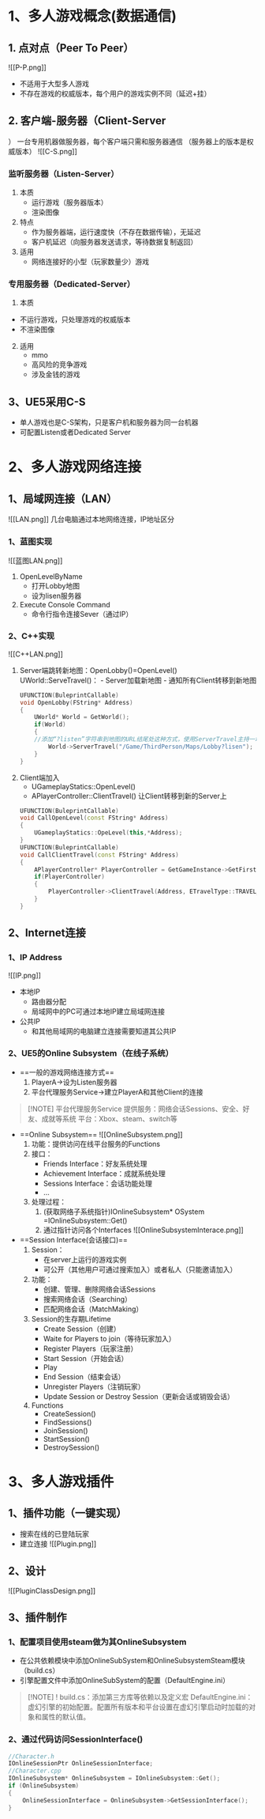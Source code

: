 # 1、多人游戏概念(数据通信)

## 1. 点对点（Peer To Peer）
![[P-P.png]]
- 不适用于大型多人游戏
- 不存在游戏的权威版本，每个用户的游戏实例不同（延迟+挂）
## 2. 客户端-服务器（Client-Server
）
一台专用机器做服务器，每个客户端只需和服务器通信
（服务器上的版本是权威版本）
![[C-S.png]]
### 监听服务器（Listen-Server）
1. 本质
	- 运行游戏（服务器版本）
	- 渲染图像
2. 特点
	- 作为服务器端，运行速度快（不存在数据传输），无延迟
	- 客户机延迟（向服务器发送请求，等待数据复制返回）
3. 适用
	- 网络连接好的小型（玩家数量少）游戏

### 专用服务器（Dedicated-Server）
1. 本质
- 不运行游戏，只处理游戏的权威版本
- 不渲染图像
2. 适用
	- mmo
	- 高风险的竞争游戏
	- 涉及金钱的游戏
## 3、UE5采用C-S
- 单人游戏也是C-S架构，只是客户机和服务器为同一台机器
- 可配置Listen或者Dedicated Server
# 2、多人游戏网络连接
## 1、局域网连接（LAN）
![[LAN.png]]
几台电脑通过本地网络连接，IP地址区分
### 1、蓝图实现
![[蓝图LAN.png]]
1. OpenLevelByName
	- 打开Lobby地图
	- 设为lisen服务器
2. Execute Console Command
	- 命令行指令连接Sever（通过IP）
### 2、C++实现
![[C++LAN.png]]
1. Server端跳转新地图：OpenLobby()=OpenLevel()
	UWorld::ServeTravel()：
		- Server加载新地图
		- 通知所有Client转移到新地图
	```C++
	UFUNCTION(BuleprintCallable)
	void OpenLobby(FString* Address)
	{
		UWorld* World = GetWorld();
		if(World)
		{
		//添加“?listen”字符串到地图的URL结尾处这种方式，使用ServerTravel主持一场比赛
			World->ServerTravel("/Game/ThirdPerson/Maps/Lobby?lisen");
		}
	}
	```
2. Client端加入
	- UGameplayStatics::OpenLevel()
	- APlayerController::ClientTravel()
		让Client转移到新的Server上
	```C++
	UFUNCTION(BuleprintCallable)
	void CallOpenLevel(const FString* Address)
	{
		UGameplayStatics::OpeLevel(this,*Address);
	}
	UFUNCTION(BuleprintCallable)
	void CallClientTravel(const FString* Address)
	{
		APlayerController* PlayerController = GetGameInstance->GetFirstLocalPlayerController();
		if(PlayerController)
		{
			PlayerController->ClientTravel(Address, ETravelType::TRAVEL_Absolute);
		}
	}
	```
## 2、Internet连接
### 1、IP Address
![[IP.png]]
- 本地IP
	- 路由器分配
	- 局域网中的PC可通过本地IP建立局域网连接
- 公共IP
	- 和其他局域网的电脑建立连接需要知道其公共IP
### 2、UE5的Online Subsystem（在线子系统）
-  ==一般的游戏网络连接方式==
	1. PlayerA->设为Listen服务器
	2. 平台代理服务Service->建立PlayerA和其他Client的连接
	
> [!NOTE] 平台代理服务Service
> 提供服务：网络会话Sessions、安全、好友、成就等系统
> 平台：Xbox、steam、switch等
- ==Online Subsystem==
	![[OnlineSubsystem.png]]
	1. 功能：提供访问在线平台服务的Functions
	2. 接口：
		- Friends Interface：好友系统处理
		- Achievement Interface：成就系统处理
		- Sessions Interface：会话功能处理
		- ...
	3. 处理过程：
		1. (获取网络子系统指针)IOnlineSubsystem* OSystem =IOnlineSubsystem::Get()
		2. 通过指针访问各个Interfaces
	 ![[OnlineSubsystemInterace.png]]
-  ==Session Interface(会话接口)==
	1. Session：
		- 在server上运行的游戏实例
		- 可公开（其他用户可通过搜索加入）或者私人（只能邀请加入）
	2. 功能：
		- 创建、管理、删除网络会话Sessions
		- 搜索网络会话（Searching）
		- 匹配网络会话（MatchMaking）
	3. Session的生存期Lifetime
		- Create Session（创建）
		- Waite for Players to join（等待玩家加入）
		- Register Players（玩家注册）
		- Start Session（开始会话）
		- Play
		- End Session（结束会话）
		- Unregister Players（注销玩家）
		- Update Session or Destroy Session（更新会话或销毁会话）
	4. Functions
		- CreateSession()
		- FindSessions()
		- JoinSession()
		- StartSession()
		- DestroySession()
# 3、多人游戏插件
## 1、插件功能（一键实现）
- 搜索在线的已登陆玩家
- 建立连接
![[Plugin.png]]
## 2、设计
![[PluginClassDesign.png]]
## 3、插件制作
### 1、配置项目使用steam做为其OnlineSubsystem
- 在公共依赖模块中添加OnlineSubSystem和OnlineSubsystemSteam模块（build.cs）
-  引擎配置文件中添加OnlineSubSystem的配置（DefaultEngine.ini）

> [!NOTE] !
> build.cs：添加第三方库等依赖以及定义宏
> DefaultEngine.ini：虚幻引擎的初始配置。配置所有版本和平台设置在虚幻引擎启动时加载的对象和属性的默认值。
### 2、通过代码访问SessionInterface()
```C++
//Character.h
IOnlineSessionPtr OnlineSessionInterface;
//Character.cpp
IOnlineSubsystem* OnlineSubsystem = IOnlineSubsystem::Get();
if (OnlineSubsystem)
{
	OnlineSessionInterface = OnlineSubsystem->GetSessionInterface();	
}
```